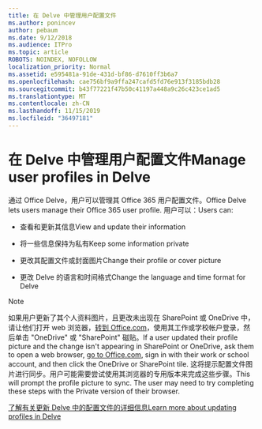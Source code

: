 ```yaml
---
title: 在 Delve 中管理用户配置文件
ms.author: ponincev
author: pebaum
ms.date: 9/12/2018
ms.audience: ITPro
ms.topic: article
ROBOTS: NOINDEX, NOFOLLOW
localization_priority: Normal
ms.assetid: e595481a-91de-431d-bf86-d7610ff3b6a7
ms.openlocfilehash: cae756bf9a9ffa247cafd5fd76e913f3185bdb28
ms.sourcegitcommit: b43f77221f47b50c41197a448a9c26c423ce1ad5
ms.translationtype: MT
ms.contentlocale: zh-CN
ms.lasthandoff: 11/15/2019
ms.locfileid: "36497181"
---
```

# <a name="manage-user-profiles-in-delve"></a><span data-ttu-id="b6f72-102">在 Delve 中管理用户配置文件</span><span class="sxs-lookup"><span data-stu-id="b6f72-102">Manage user profiles in Delve</span></span>

<span data-ttu-id="b6f72-103">通过 Office Delve，用户可以管理其 Office 365 用户配置文件。</span><span class="sxs-lookup"><span data-stu-id="b6f72-103">Office Delve lets users manage their Office 365 user profile.</span></span> <span data-ttu-id="b6f72-104">用户可以：</span><span class="sxs-lookup"><span data-stu-id="b6f72-104">Users can:</span></span>
  
- <span data-ttu-id="b6f72-105">查看和更新其信息</span><span class="sxs-lookup"><span data-stu-id="b6f72-105">View and update their information</span></span>
    
- <span data-ttu-id="b6f72-106">将一些信息保持为私有</span><span class="sxs-lookup"><span data-stu-id="b6f72-106">Keep some information private</span></span>
    
- <span data-ttu-id="b6f72-107">更改其配置文件或封面图片</span><span class="sxs-lookup"><span data-stu-id="b6f72-107">Change their profile or cover picture</span></span>
    
- <span data-ttu-id="b6f72-108">更改 Delve 的语言和时间格式</span><span class="sxs-lookup"><span data-stu-id="b6f72-108">Change the language and time format for Delve</span></span>
    
> [!NOTE]
> <span data-ttu-id="b6f72-109">如果用户更新了其个人资料图片，且更改未出现在 SharePoint 或 OneDrive 中，请让他们打开 web 浏览器，[转到 Office.com](https://www.office.com)，使用其工作或学校帐户登录，然后单击 "OneDrive" 或 "SharePoint" 磁贴。</span><span class="sxs-lookup"><span data-stu-id="b6f72-109">If a user updated their profile picture and the change isn't appearing in SharePoint or OneDrive, ask them to open a web browser, [go to Office.com](https://www.office.com), sign in with their work or school account, and then click the OneDrive or SharePoint tile.</span></span> <span data-ttu-id="b6f72-110">这将提示配置文件图片进行同步。用户可能需要尝试使用其浏览器的专用版本来完成这些步骤。</span><span class="sxs-lookup"><span data-stu-id="b6f72-110">This will prompt the profile picture to sync. The user may need to try completing these steps with the Private version of their browser.</span></span> 
  
[<span data-ttu-id="b6f72-111">了解有关更新 Delve 中的配置文件的详细信息</span><span class="sxs-lookup"><span data-stu-id="b6f72-111">Learn more about updating profiles in Delve</span></span>](https://go.microsoft.com/fwlink/?linkid=735070)
  

